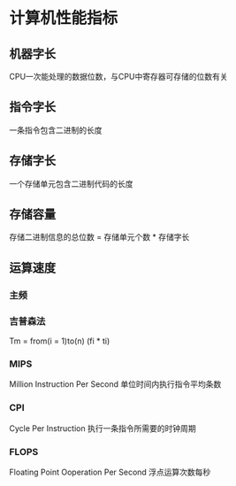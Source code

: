 # 计算机性能指标

## 机器字长
CPU一次能处理的数据位数，与CPU中寄存器可存储的位数有关

## 指令字长
一条指令包含二进制的长度

## 存储字长
一个存储单元包含二进制代码的长度

## 存储容量
存储二进制信息的总位数 = 存储单元个数 * 存储字长

## 运算速度
### 主频
### 吉普森法
Tm = from(i = 1)to(n) (fi * ti)

### MIPS
Million Instruction Per Second
单位时间内执行指令平均条数

### CPI
Cycle Per Instruction
执行一条指令所需要的时钟周期

### FLOPS
Floating Point Ooperation Per Second
浮点运算次数每秒